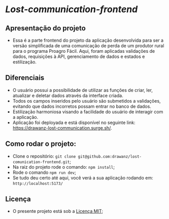 # _Lost-communication-frontend_

## Apresentação do projeto

- Essa é a parte frontend do projeto da aplicação desenvolvida para ser a versão simplificada de uma comunicação de perda de um produtor rural para o 
programa Proagro Fácil. Aqui, foram aplicadas validações de dados, requisições à API, gerenciamento de dados e estados e estilização.

## Diferenciais

- O usuário possui a possibilidade de utilizar as funções de criar, ler, atualizar e deletar dados através da interface criada.
- Todos os campos inseridos pelo usuário são submetidos a validações, evitando que dados incorretos possam entrar no banco de dados.
- Estilização harmoniosa visando a facilidade do usuário de interagir com a aplicação.
- Aplicação foi deployada e está disponível no seguinte link: https://drawanz-lost-communication.surge.sh/.

## Como rodar o projeto:

- Clone o repositório: `git clone git@github.com:drawanz/lost-comunication-frontend.git`;
- Na raiz do projeto rode o comando: `npm install`;
- Rode o comando `npm run dev`;
- Se tudo deu certo até aqui, você verá a sua aplicação rodando em: `http://localhost:5173/`

## Licença

- O presente projeto está sob a [Licença MIT](./LICENSE);
